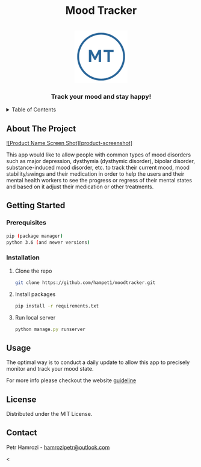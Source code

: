 <h1 align="center"> Mood Tracker </h1>


<!-- PROJECT LOGO -->
<br />
<div align="center">
  <a>
    <img src="images/logo.png" alt="Logo" width="140" height="140">
  </a>

  <h3 align="center">Track your mood and stay happy!</h3>

</div>



<!-- TABLE OF CONTENTS -->
<details>
  <summary>Table of Contents</summary>
  <ol>
    <li>
      <a href="#about-the-project">About The Project</a>
    </li>
    <li>
      <a href="#getting-started">Getting Started</a>
      <ul>
        <li><a href="#prerequisites">Prerequisites</a></li>
        <li><a href="#installation">Installation</a></li>
      </ul>
    </li>
    <li><a href="#usage">Usage</a></li>
    <li><a href="#licence">Licence</a></li>
    <li><a href="#contact">Contact</a></li>
  </ol>
</details>



<!-- ABOUT THE PROJECT -->
## About The Project

[![Product Name Screen Shot][product-screenshot]](https://example.com)

This app would like to allow people with common types of mood disorders such as major depression, dysthymia (dysthymic disorder), bipolar disorder, substance-induced mood disorder, etc. to track their current mood, mood stability/swings and their medication in order to help the users and their mental health workers to see the progress or regress of their mental states and based on it adjust their medication or other treatments.





<!-- GETTING STARTED -->
## Getting Started

### Prerequisites

  ```sh
  pip (package manager)
  python 3.6 (and newer versions)
  ```

### Installation


1. Clone the repo
   ```sh
   git clone https://github.com/hampet1/moodtracker.git
   ```
3. Install packages
   ```sh
   pip install -r requirements.txt
   ```
4. Run local server
   ```js
   python manage.py runserver
   ```


<!-- USAGE EXAMPLES -->
## Usage

The optimal way is to conduct a daily update to allow this app to precisely monitor and track your mood state. 

For more info please checkout the website [guideline](https://trackmood.herokuapp.com/home/guideline/)






<!-- LICENSE -->
## License

Distributed under the MIT License.



<!-- CONTACT -->
## Contact

Petr Hamrozi - hamrozipetr@outlook.com








<
